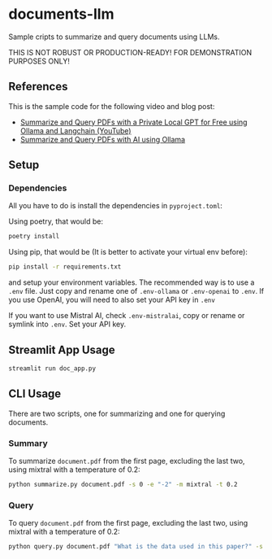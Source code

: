 # documents-llm

Sample cripts to summarize and query documents using LLMs.

THIS IS NOT ROBUST OR PRODUCTION-READY! FOR DEMONSTRATION PURPOSES ONLY!

## References

This is the sample code for the following video and blog post:

- [Summarize and Query PDFs with a Private Local GPT for Free using Ollama and Langchain (YouTube)](https://youtu.be/Tnu_ykn1HmI)
- [Summarize and Query PDFs with AI using Ollama](https://vincent.codes.finance/posts/documents-llm/)

## Setup

### Dependencies

All you have to do is install the dependencies in `pyproject.toml`:

Using poetry, that would be:

```bash
poetry install
```

Using pip, that would be (It is better to activate your virtual env before):
```bash
pip install -r requirements.txt
```

and setup your environment variables. The recommended way is to use a `.env` file. Just copy
and rename one of `.env-ollama` or `.env-openai` to `.env`. If you use
OpenAI, you will need to also set your API key in `.env`

If you want to use Mistral AI, check `.env-mistralai`, copy or rename or symlink into  `.env`. Set your API key.


## Streamlit App Usage

```bash
streamlit run doc_app.py
```

## CLI Usage

There are two scripts, one for summarizing and one for querying documents.

### Summary

To summarize `document.pdf` from the first page, excluding the last two, using mixtral with a temperature of 0.2:

```bash
python summarize.py document.pdf -s 0 -e "-2" -m mixtral -t 0.2
```

### Query

To query `document.pdf` from the first page, excluding the last two, using mixtral with a temperature of 0.2:

```bash
python query.py document.pdf "What is the data used in this paper?" -s 0 -e "-2" -m mixtral -t 0.2
```